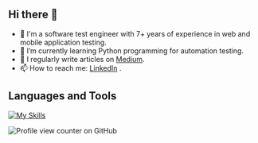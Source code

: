 ## Hi there 👋

- 🔭 I'm a software test engineer with 7+ years of experience in web and mobile application testing.
- 🌱 I’m currently learning Python programming for automation testing.
-	📝 I regularly write articles on [Medium](https://medium.com/@handenurgurpinar5).
- 📫 How to reach me: [LinkedIn](www.linkedin.com/in/handenurgurpinar) .

## Languages and Tools
[![My Skills](https://skillicons.dev/icons?i=java,js,ts,python,html,mysql,postgresql,postman,mongodb,selenium,figma,bitbucket,git,gitlab,,github,idea,vscode,jenkins&theme=light)](https://skillicons.dev)

![Profile view counter on GitHub](https://komarev.com/ghpvc/?username=handenurgurpinar)
